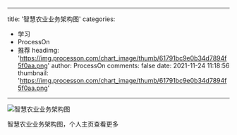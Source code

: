 
---
title: '智慧农业业务架构图'
categories: 
 - 学习
 - ProcessOn
 - 推荐
headimg: 'https://img.processon.com/chart_image/thumb/61791bc9e0b34d7894f5f0aa.png'
author: ProcessOn
comments: false
date: 2021-11-24 11:18:56
thumbnail: 'https://img.processon.com/chart_image/thumb/61791bc9e0b34d7894f5f0aa.png'
---

<div>   
<img class="thumb" alt="智慧农业业务架构图" src="https://img.processon.com/chart_image/thumb/61791bc9e0b34d7894f5f0aa.png" referrerpolicy="no-referrer">
<p>智慧农业业务架构图，个人主页查看更多</p>  
</div>
            